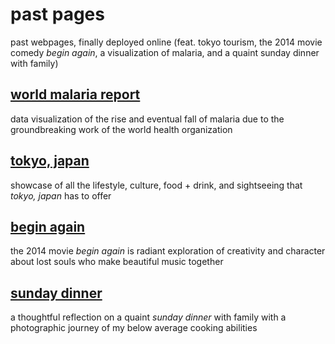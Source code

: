 # past pages

past webpages, finally deployed online (feat. tokyo tourism, the 2014 movie comedy _begin again_, a visualization of malaria, and a quaint sunday dinner with family) 

## [world malaria report](https://kellyluo25.github.io/pastpages/worldmalaria/)  
data visualization of the rise and eventual fall of malaria due to the groundbreaking work of the world health organization

## [tokyo, japan](https://kellyluo25.github.io/pastpages/tokyo/)  
showcase of all the lifestyle, culture, food + drink, and sightseeing that _tokyo, japan_ has to offer 

## [begin again](https://kellyluo25.github.io/pastpages/beginagain/)  
the 2014 movie _begin again_ is radiant exploration of creativity and character about lost souls who make beautiful music together

## [sunday dinner](https://kellyluo25.github.io/pastpages/sundaydinner/)  
a thoughtful reflection on a quaint _sunday dinner_ with family with a photographic journey of my below average cooking abilities
